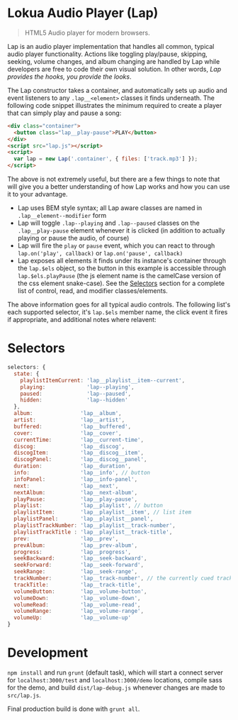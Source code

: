 # Lokua Audio Player (Lap)

> HTML5 Audio player for modern browsers.

Lap is an audio player implementation that handles all common, typical audio player 
functionality. Actions like toggling play/pause, skipping, seeking, volume changes, and album 
changing are handled by Lap while developers are free to code their own visual solution. 
In other words,  _Lap provides the hooks, you provide the looks_.

The Lap constructor takes a container, and automatically sets up audio and event listeners
to any `.lap__<element>` classes it finds underneath. 
The following code snippet illustrates the minimum required to create a player that can 
simply play and pause a song:


```html
<div class="container">
  <button class="lap__play-pause">PLAY</button>
</div>
<script src="lap.js"></script>
<script>
  var lap = new Lap('.container', { files: ['track.mp3'] });
</script>
``` 

The above is not extremely useful, but there are a few things to note that will give you
a better understanding of how Lap works and how you can use it to your advantage.

+ Lap uses BEM style syntax; all Lap aware classes are named in `.lap__element--modifier` form
+ Lap will toggle `.lap--playing` and `.lap--paused` classes on the `.lap__play-pause` element
  whenever it is clicked (in addition to actually playing or pause the audio, of course)
+ Lap will fire the `play` or `pause` event, which you can react to through
  `lap.on('play', callback)` or `lap.on('pause', callback)`
+ Lap exposes all elements it finds under its instance's container through the `lap.$els` object,
  so the button in this example is accessible through `lap.$els.playPause` (the js element name
  is the camelCase version of the css element snake-case). See the [Selectors](selectors) section
  for a complete list of control, read, and modifier classes/elements.

The above information goes for all typical audio controls. The following list's each supported
selector, it's `lap.$els` member name, the click event it fires if appropriate, and additional notes
where relavent:


# Selectors

```js
selectors: {
  state: {
    playlistItemCurrent: 'lap__playlist__item--current',
    playing:             'lap--playing',
    paused:              'lap--paused',
    hidden:              'lap--hidden'
  },
  album:               'lap__album',
  artist:              'lap__artist',
  buffered:            'lap__buffered',
  cover:               'lap__cover',
  currentTime:         'lap__current-time',
  discog:              'lap__discog',
  discogItem:          'lap__discog__item',
  discogPanel:         'lap__discog__panel',
  duration:            'lap__duration',
  info:                'lap__info', // button
  infoPanel:           'lap__info-panel',
  next:                'lap__next',
  nextAlbum:           'lap__next-album',
  playPause:           'lap__play-pause',
  playlist:            'lap__playlist', // button
  playlistItem:        'lap__playlist__item', // list item
  playlistPanel:       'lap__playlist__panel',
  playlistTrackNumber: 'lap__playlist__track-number',
  playlistTrackTitle : 'lap__playlist__track-title',
  prev:                'lap__prev',
  prevAlbum:           'lap__prev-album',
  progress:            'lap__progress',
  seekBackward:        'lap__seek-backward',
  seekForward:         'lap__seek-forward',
  seekRange:           'lap__seek-range',
  trackNumber:         'lap__track-number', // the currently cued track
  trackTitle:          'lap__track-title',
  volumeButton:        'lap__volume-button',
  volumeDown:          'lap__volume-down',
  volumeRead:          'lap__volume-read',
  volumeRange:         'lap__volume-range',
  volumeUp:            'lap__volume-up'
}
```

# Development

`npm install` and run `grunt` (default task), which will start a connect
server for `localhost:3000/test` and `localhost:3000/demo` locations, 
compile sass for the demo, and build `dist/lap-debug.js` whenever changes
are made to `src/lap.js`.

Final production build is done with `grunt all`.
